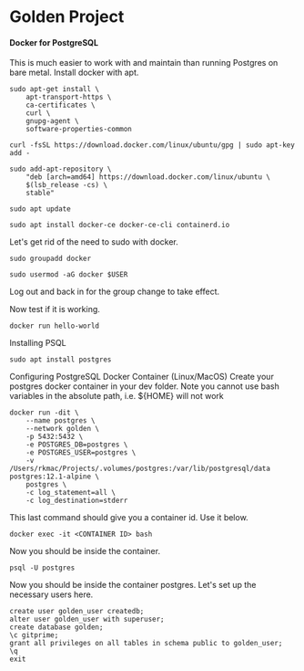 # Golden Project

#### Docker for PostgreSQL
This is much easier to work with and maintain than running Postgres on bare metal. Install docker with apt.

    sudo apt-get install \                                                  
        apt-transport-https \
        ca-certificates \
        curl \
        gnupg-agent \
        software-properties-common

    curl -fsSL https://download.docker.com/linux/ubuntu/gpg | sudo apt-key add -

    sudo add-apt-repository \                                                   
        "deb [arch=amd64] https://download.docker.com/linux/ubuntu \
        $(lsb_release -cs) \
        stable"

    sudo apt update

    sudo apt install docker-ce docker-ce-cli containerd.io

Let's get rid of the need to sudo with docker.

    sudo groupadd docker

    sudo usermod -aG docker $USER

Log out and back in for the group change to take effect.

Now test if it is working.

    docker run hello-world

Installing PSQL

    sudo apt install postgres

Configuring PostgreSQL Docker Container (Linux/MacOS)
Create your postgres docker container in your dev folder. Note you cannot use bash variables in the absolute path, i.e. ${HOME} will not work

    docker run -dit \
        --name postgres \
        --network golden \
        -p 5432:5432 \
        -e POSTGRES_DB=postgres \
        -e POSTGRES_USER=postgres \
        -v /Users/rkmac/Projects/.volumes/postgres:/var/lib/postgresql/data postgres:12.1-alpine \
        postgres \
        -c log_statement=all \
        -c log_destination=stderr

This last command should give you a container id. Use it below.

    docker exec -it <CONTAINER ID> bash

Now you should be inside the container.

    psql -U postgres

Now you should be inside the container postgres. Let's set up the necessary users here.

    create user golden_user createdb;
    alter user golden_user with superuser;
    create database golden;
    \c gitprime;
    grant all privileges on all tables in schema public to golden_user;
    \q
    exit